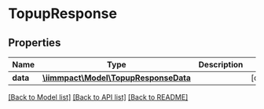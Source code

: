 # TopupResponse

## Properties
Name | Type | Description | Notes
------------ | ------------- | ------------- | -------------
**data** | [**\iimmpact\Model\TopupResponseData**](TopupResponseData.md) |  | [optional] 

[[Back to Model list]](../README.md#documentation-for-models) [[Back to API list]](../README.md#documentation-for-api-endpoints) [[Back to README]](../README.md)


